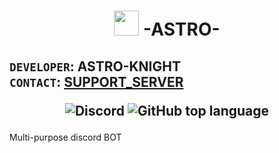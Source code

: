 # <p align="center"><img src="https://cdn.discordapp.com/attachments/799322908836757525/882594453003579442/bk.png" width="40" height="40" /> **-ASTRO-**</p>
## `DEVELOPER`: ASTRO-KNIGHT <br> `CONTACT`: [SUPPORT_SERVER](https://discord.gg/9PcPNXXTJJ)<br><p align="center">![Discord](https://img.shields.io/discord/876368021462069329) ![GitHub top language](https://img.shields.io/github/languages/top/Darknight7125/ASTRO?style=flat-square)</p>
Multi-purpose discord BOT